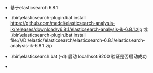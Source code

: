 - 基于elasticsearch 6.8.1

-  .\bin\elasticsearch-plugin.bat install https://github.com/medcl/elasticsearch-analysis-ik/releases/download/v6.8.1/elasticsearch-analysis-ik-6.8.1.zip
    或   .\bin\elasticsearch-plugin.bat install file:///D:/elastic/elasticsearch/elasticsearch-6.8.1/elasticsearch-analysis-ik-6.8.1.zip
    
- .\bin\elasticsearch.bat (-d) 启动
    localhsot:9200 验证是否启动成功
    
- 